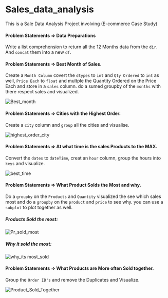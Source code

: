 # Sales_data_analysis

This is a Sale Data Analysis Project involving (E-commerce Case Study) 

#### Problem Statements => Data Preparations

Write a list comprehension to return all the 12 Months data from the `dir`. And `concat` them into a new `df`.

#### Problem Statements => Best Month of Sales.

Create a `Month Column` covert the `dtypes` to `int` and `Qty Ordered` to `int` as well, `Price Each` to `float` and multple the Quantity Ordered on the Price Each and store in a `sales` column. do a sumed groupby of the `months` with there respect sales and visualized.

![Best_month](https://user-images.githubusercontent.com/42388234/160526918-76b18df4-eeb2-4e6d-bcd0-404304a58fde.png)

#### Problem Statements => Cities with the Highest Order.

Create a `city` column and `group` all the cities and visualise.

![highest_order_city](https://user-images.githubusercontent.com/42388234/160526967-16804968-7e08-4b25-a168-c6edb00daa44.png)


#### Problem Statements => At what time is the sales Products to the MAX.

Convert the `dates` to `dateTime`, creat an `hour` column, group the hours into `keys` and visualize.

![best_time](https://user-images.githubusercontent.com/42388234/160527001-7f2c775c-67f9-489c-93d5-aa669d0fa926.png)


#### Problem Statements => What Product Solds the Most and why.

Do a `groupby` on the `Products` and `Quantity` visualized the see which sales most and do a `groupby` on the `product` and `price` to see why. you can use a `subplot` to plot together as well.

##### Products Sold the most:
![Pr_sold_most](https://user-images.githubusercontent.com/42388234/160527082-65650e9b-f71b-4bdf-85dc-9a07528d9be6.png)

##### Why it sold the most:
![why_its most_sold](https://user-images.githubusercontent.com/42388234/160527138-f95ba20e-cc12-4549-81aa-a365dd50e248.png)

#### Problem Statements => What Products are More often Sold together.

Group the `Order ID's` and remove the Duplicates and Visualize.

![Product_Sold_Together](https://user-images.githubusercontent.com/42388234/160527176-1e058677-3160-4f32-a370-dbb436610b3e.png)


